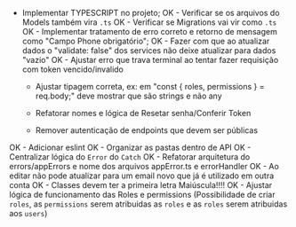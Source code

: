 * Implementar TYPESCRIPT no projeto;
  OK - Verificar se os arquivos do Models também vira `.ts`
  OK - Verificar se Migrations vai vir como `.ts`
  OK - Implementar tratamento de erro correto e retorno de mensagem como "Campo Phone obrigatório";
  OK - Fazer com que ao atualizar dados o "validate: false" dos services não deixe atualizar para dados "vazio"
  OK - Ajustar erro que trava terminal ao tentar fazer requisição com token vencido/invalido
  - Ajustar tipagem correta, ex: em "const { roles, permissions } = req.body;" deve mostrar que são strings e não any


  - Refatorar nomes e lógica de Resetar senha/Conferir Token
  - Remover autenticação de endpoints que devem ser públicas



OK - Adicionar eslint
OK - Organizar as pastas dentro de API
OK - Centralizar lógica do `Error` do `Catch`
OK - Refatorar arquitetura do errors/appErrors e nome dos arquivos appError.ts e errorHandler
OK - Ao editar não pode atualizar para um email novo que já é utilizado em outra conta
OK - Classes devem ter a primeira letra Maiúscula!!!!
OK - Ajustar lógica de funcionamento das Roles e permissions (Possibilidade de criar `roles`, as `permissions` serem atribuidas as `roles` e as `roles` serem atribuidas aos `users`)
  
